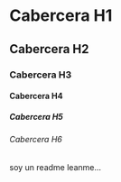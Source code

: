 # Cabercera H1
## Cabercera H2
### Cabercera H3
#### Cabercera H4
##### Cabercera H5
###### Cabercera H6

soy un readme leanme...
